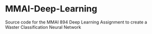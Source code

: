 # MMAI-Deep-Learning
Source code for the MMAI 894 Deep Learning Assignment to create a Waster Classification Neural Network
